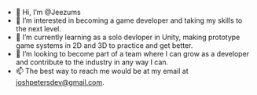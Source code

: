 - 👋 Hi, I’m @Jeezums
- 👀 I’m interested in becoming a game developer and taking my skills to the next level.
- 🌱 I’m currently learning as a solo devloper in Unity, making prototype game systems in 2D and 3D to practice and get better.
- 💞️ I’m looking to become part of a team where I can grow as a developer and contribute to the industry in any way I can.
- 📫 The best way to reach me would be at my email at joshpetersdev@gmail.com.

<!---
Jeezums/Jeezums is a ✨ special ✨ repository because its `README.md` (this file) appears on your GitHub profile.
You can click the Preview link to take a look at your changes.
--->
